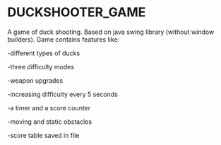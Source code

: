 # DUCKSHOOTER_GAME
A game of duck shooting. 
Based on java swing library (without window builders).
Game contains features like:

-different types of ducks

-three difficulty modes

-weapon upgrades

-increasing difficulty every 5 seconds

-a timer and a score counter

-moving and static obstacles

-score table saved in file
